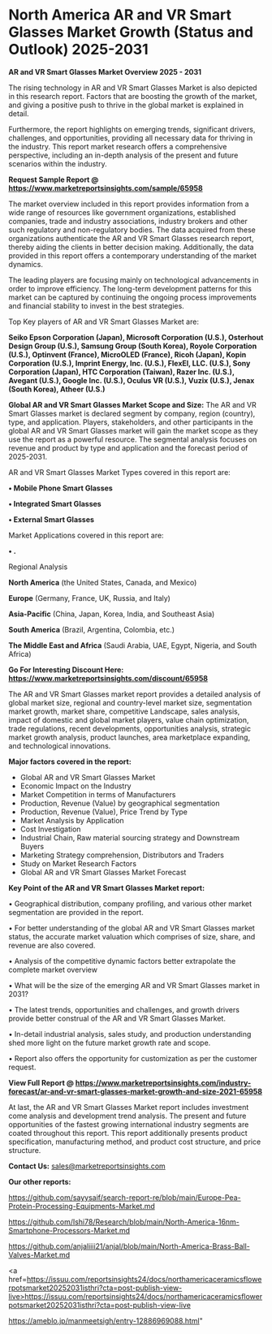 # North America AR and VR Smart Glasses Market Growth (Status and Outlook) 2025-2031

<Strong> AR and VR Smart Glasses Market Overview 2025 - 2031</strong>

The rising technology in AR and VR Smart Glasses Market is also depicted in this research report. Factors that are boosting the growth of the market, and giving a positive push to thrive in the global market is explained in detail.

Furthermore, the report highlights on emerging trends, significant drivers, challenges, and opportunities, providing all necessary data for thriving in the industry. This report market research offers a comprehensive perspective, including an in-depth analysis of the present and future scenarios within the industry.

<strong>Request Sample Report @ <a href=https://www.marketreportsinsights.com/sample/65958>https://www.marketreportsinsights.com/sample/65958</a></strong>

The market overview included in this report provides information from a wide range of resources like government organizations, established companies, trade and industry associations, industry brokers and other such regulatory and non-regulatory bodies. The data acquired from these organizations authenticate the AR and VR Smart Glasses research report, thereby aiding the clients in better decision making. Additionally, the data provided in this report offers a contemporary understanding of the market dynamics.

The leading players are focusing mainly on technological advancements in order to improve efficiency. The long-term development patterns for this market can be captured by continuing the ongoing process improvements and financial stability to invest in the best strategies.

Top Key players of AR and VR Smart Glasses Market are:

<strong>Seiko Epson Corporation (Japan), Microsoft Corporation (U.S.), Osterhout Design Group (U.S.), Samsung Group (South Korea), Royole Corporation (U.S.), Optinvent (France), MicroOLED (France), Ricoh (Japan), Kopin Corporation (U.S.), Imprint Energy, Inc. (U.S.), FlexEl, LLC. (U.S.), Sony Corporation (Japan), HTC Corporation (Taiwan), Razer Inc. (U.S.), Avegant (U.S.), Google Inc. (U.S.), Oculus VR (U.S.), Vuzix (U.S.), Jenax (South Korea), Atheer (U.S.)</strong>

<strong><b>Global AR and VR Smart Glasses Market Scope and Size:</b></strong>
The AR and VR Smart Glasses market is declared segment by company, region (country), type, and application. Players, stakeholders, and other participants in the global AR and VR Smart Glasses market will gain the market scope as they use the report as a powerful resource. The segmental analysis focuses on revenue and product by type and application and the forecast period of 2025-2031.

AR and VR Smart Glasses Market Types covered in this report are:

<strong>• Mobile Phone Smart Glasses

• Integrated Smart Glasses

• External Smart Glasses</strong>

Market Applications covered in this report are:

<strong>• .</strong> 

Regional Analysis

<strong>North America</strong> (the United States, Canada, and Mexico)

<strong>Europe</strong> (Germany, France, UK, Russia, and Italy)

<strong>Asia-Pacific</strong> (China, Japan, Korea, India, and Southeast Asia)

<strong>South America</strong> (Brazil, Argentina, Colombia, etc.)

<strong>The Middle East and Africa</strong> (Saudi Arabia, UAE, Egypt, Nigeria, and South Africa)

<strong>Go For Interesting Discount Here: <a href=https://www.marketreportsinsights.com/discount/65958>https://www.marketreportsinsights.com/discount/65958</a></strong>

The AR and VR Smart Glasses market report provides a detailed analysis of global market size, regional and country-level market size, segmentation market growth, market share, competitive Landscape, sales analysis, impact of domestic and global market players, value chain optimization, trade regulations, recent developments, opportunities analysis, strategic market growth analysis, product launches, area marketplace expanding, and technological innovations.

<strong><b>Major factors covered in the report:</b></strong>
<ul>
  <li>Global AR and VR Smart Glasses Market </li>
  <li>Economic Impact on the Industry</li>
  <li>Market Competition in terms of Manufacturers</li>
  <li>Production, Revenue (Value) by geographical segmentation</li>
  <li>Production, Revenue (Value), Price Trend by Type</li>
  <li>Market Analysis by Application</li>
  <li>Cost Investigation</li>
  <li>Industrial Chain, Raw material sourcing strategy and Downstream Buyers</li>
  <li>Marketing Strategy comprehension, Distributors and Traders</li>
  <li>Study on Market Research Factors</li>
  <li>Global AR and VR Smart Glasses Market Forecast</li>
</ul>

<strong><b>Key Point of the AR and VR Smart Glasses Market report:</b></strong>

• Geographical distribution, company profiling, and various other market segmentation are provided in the report.

• For better understanding of the global AR and VR Smart Glasses market status, the accurate market valuation which comprises of size, share, and revenue are also covered.

• Analysis of the competitive dynamic factors better extrapolate the complete market overview

• What will be the size of the emerging AR and VR Smart Glasses market in 2031?

• The latest trends, opportunities and challenges, and growth drivers provide better construal of the AR and VR Smart Glasses Market.

• In-detail industrial analysis, sales study, and production understanding shed more light on the future market growth rate and scope.

• Report also offers the opportunity for customization as per the customer request.

<strong><b>View Full Report @ <a href=https://www.marketreportsinsights.com/industry-forecast/ar-and-vr-smart-glasses-market-growth-and-size-2021-65958>https://www.marketreportsinsights.com/industry-forecast/ar-and-vr-smart-glasses-market-growth-and-size-2021-65958</a></b></strong>


At last, the AR and VR Smart Glasses Market report includes investment come analysis and development trend analysis. The present and future opportunities of the fastest growing international industry segments are coated throughout this report. This report additionally presents product specification, manufacturing method, and product cost structure, and price structure.

<strong>Contact Us:</strong>
sales@marketreportsinsights.com

<strong>Our other reports:</strong>

<a href=https://github.com/sayysaif/search-report-re/blob/main/Europe-Pea-Protein-Processing-Equipments-Market.md>https://github.com/sayysaif/search-report-re/blob/main/Europe-Pea-Protein-Processing-Equipments-Market.md</a>

<a href=https://github.com/Ishi78/Research/blob/main/North-America-16nm-Smartphone-Processors-Market.md>https://github.com/Ishi78/Research/blob/main/North-America-16nm-Smartphone-Processors-Market.md</a>

<a href=https://github.com/anjaliiii21/anjal/blob/main/North-America-Brass-Ball-Valves-Market.md>https://github.com/anjaliiii21/anjal/blob/main/North-America-Brass-Ball-Valves-Market.md</a>

<a href=https://issuu.com/reportsinsights24/docs/northamericaceramicsflowerpotsmarket20252031isthri?cta=post-publish-view-live>https://issuu.com/reportsinsights24/docs/northamericaceramicsflowerpotsmarket20252031isthri?cta=post-publish-view-live</a>

<a href=https://ameblo.jp/manmeetsigh/entry-12886969088.html>https://ameblo.jp/manmeetsigh/entry-12886969088.html</a>"
